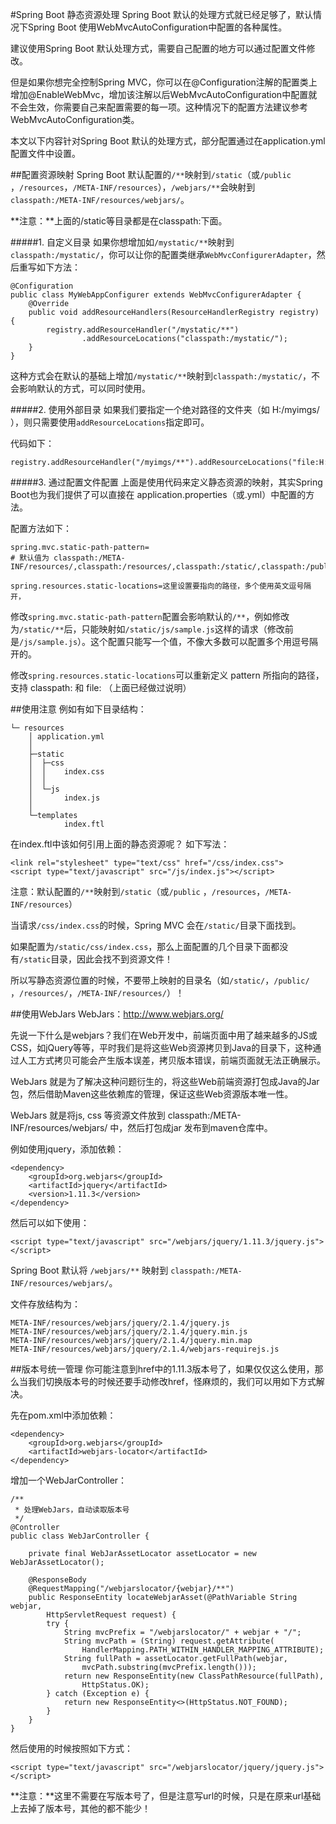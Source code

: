 #Spring Boot 静态资源处理
Spring Boot 默认的处理方式就已经足够了，默认情况下Spring Boot 使用WebMvcAutoConfiguration中配置的各种属性。

建议使用Spring Boot 默认处理方式，需要自己配置的地方可以通过配置文件修改。

但是如果你想完全控制Spring MVC，你可以在@Configuration注解的配置类上增加@EnableWebMvc，增加该注解以后WebMvcAutoConfiguration中配置就不会生效，你需要自己来配置需要的每一项。这种情况下的配置方法建议参考WebMvcAutoConfiguration类。

本文以下内容针对Spring Boot 默认的处理方式，部分配置通过在application.yml配置文件中设置。

##配置资源映射
Spring Boot 默认配置的`/**`映射到`/static`（或`/public` ，`/resources`，`/META-INF/resources`），`/webjars/**`会映射到`classpath:/META-INF/resources/webjars/`。

**注意：**上面的/static等目录都是在classpath:下面。

#####1. 自定义目录
如果你想增加如`/mystatic/**`映射到`classpath:/mystatic/`，你可以让你的配置类继承`WebMvcConfigurerAdapter`，然后重写如下方法：

```
@Configuration
public class MyWebAppConfigurer extends WebMvcConfigurerAdapter {
    @Override
    public void addResourceHandlers(ResourceHandlerRegistry registry) {
        registry.addResourceHandler("/mystatic/**")
                .addResourceLocations("classpath:/mystatic/");
    }
}
```
这种方式会在默认的基础上增加`/mystatic/**`映射到`classpath:/mystatic/`，不会影响默认的方式，可以同时使用。

#####2. 使用外部目录
如果我们要指定一个绝对路径的文件夹（如 H:/myimgs/ ），则只需要使用`addResourceLocations`指定即可。

代码如下：
```
registry.addResourceHandler("/myimgs/**").addResourceLocations("file:H:/myimgs/");
```

#####3. 通过配置文件配置
上面是使用代码来定义静态资源的映射，其实Spring Boot也为我们提供了可以直接在 application.properties（或.yml）中配置的方法。

配置方法如下：
```
spring.mvc.static-path-pattern=
# 默认值为 classpath:/META-INF/resources/,classpath:/resources/,classpath:/static/,classpath:/public/ 

spring.resources.static-locations=这里设置要指向的路径，多个使用英文逗号隔开，
```
修改`spring.mvc.static-path-pattern`配置会影响默认的`/**`，例如修改为`/static/**`后，只能映射如`/static/js/sample.js`这样的请求（修改前是`/js/sample.js`）。这个配置只能写一个值，不像大多数可以配置多个用逗号隔开的。

修改`spring.resources.static-locations`可以重新定义 pattern 所指向的路径，支持 classpath: 和 file: （上面已经做过说明）

##使用注意
例如有如下目录结构：
```
└─ resources
    │ application.yml
    │
    ├─static
    │  ├─css
    │  │    index.css
    │  │
    │  └─js
    │       index.js
    │
    └─templates
            index.ftl
```
在index.ftl中该如何引用上面的静态资源呢？ 
如下写法：
```
<link rel="stylesheet" type="text/css" href="/css/index.css">
<script type="text/javascript" src="/js/index.js"></script>
```
注意：默认配置的`/**`映射到`/static`（或`/public` ，`/resources`，`/META-INF/resources`）

当请求`/css/index.css`的时候，Spring MVC 会在`/static/`目录下面找到。

如果配置为`/static/css/index.css`，那么上面配置的几个目录下面都没有`/static`目录，因此会找不到资源文件！

所以写静态资源位置的时候，不要带上映射的目录名（如`/static/`，`/public/` ，`/resources/`，`/META-INF/resources/`）！

##使用WebJars
WebJars：http://www.webjars.org/

先说一下什么是webjars？我们在Web开发中，前端页面中用了越来越多的JS或CSS，如jQuery等等，平时我们是将这些Web资源拷贝到Java的目录下，这种通过人工方式拷贝可能会产生版本误差，拷贝版本错误，前端页面就无法正确展示。

WebJars 就是为了解决这种问题衍生的，将这些Web前端资源打包成Java的Jar包，然后借助Maven这些依赖库的管理，保证这些Web资源版本唯一性。

WebJars 就是将js, css 等资源文件放到 classpath:/META-INF/resources/webjars/ 中，然后打包成jar 发布到maven仓库中。

例如使用jquery，添加依赖：
```
<dependency>
    <groupId>org.webjars</groupId>
    <artifactId>jquery</artifactId>
    <version>1.11.3</version>
</dependency>
```
然后可以如下使用：
```
<script type="text/javascript" src="/webjars/jquery/1.11.3/jquery.js"></script>
```
Spring Boot 默认将 `/webjars/**` 映射到 `classpath:/META-INF/resources/webjars/`。

文件存放结构为：
```
META-INF/resources/webjars/jquery/2.1.4/jquery.js
META-INF/resources/webjars/jquery/2.1.4/jquery.min.js
META-INF/resources/webjars/jquery/2.1.4/jquery.min.map
META-INF/resources/webjars/jquery/2.1.4/webjars-requirejs.js
```

##版本号统一管理
你可能注意到href中的1.11.3版本号了，如果仅仅这么使用，那么当我们切换版本号的时候还要手动修改href，怪麻烦的，我们可以用如下方式解决。

先在pom.xml中添加依赖：
```
<dependency>
    <groupId>org.webjars</groupId>
    <artifactId>webjars-locator</artifactId>
</dependency>
```
增加一个WebJarController：
```
/**
 * 处理WebJars，自动读取版本号
 */
@Controller
public class WebJarController {

    private final WebJarAssetLocator assetLocator = new WebJarAssetLocator();

    @ResponseBody
    @RequestMapping("/webjarslocator/{webjar}/**")
    public ResponseEntity locateWebjarAsset(@PathVariable String webjar,
    	HttpServletRequest request) {
        try {
            String mvcPrefix = "/webjarslocator/" + webjar + "/";
            String mvcPath = (String) request.getAttribute(
            	HandlerMapping.PATH_WITHIN_HANDLER_MAPPING_ATTRIBUTE);
            String fullPath = assetLocator.getFullPath(webjar,
            	mvcPath.substring(mvcPrefix.length()));
            return new ResponseEntity(new ClassPathResource(fullPath),
            	HttpStatus.OK);
        } catch (Exception e) {
            return new ResponseEntity<>(HttpStatus.NOT_FOUND);
        }
    }
}
```
然后使用的时候按照如下方式：
```
<script type="text/javascript" src="/webjarslocator/jquery/jquery.js"></script>
```
**注意：**这里不需要在写版本号了，但是注意写url的时候，只是在原来url基础上去掉了版本号，其他的都不能少！







